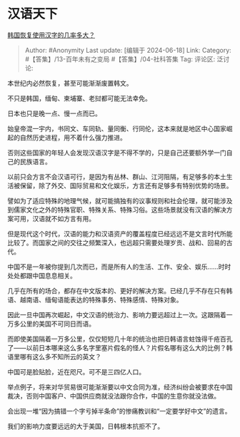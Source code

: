 # 汉语天下
[韩国恢复使用汉字的几率多大？](https://www.zhihu.com/question/61999549/answer/3419158547)

> Author: #Anonymity
> Last update: [编辑于 2024-06-18]
> Link:
> Category: #【答集】/13-百年未有之变局 #【答集】/04-社科答集 
> Tag: 
> 评论区:
> 泛讨论:

本世纪内必然恢复，甚至可能渐渐废置韩文。

不只是韩国，缅甸、柬埔寨、老挝都可能无法幸免。

日本也只是晚一点、慢一点而已。

始皇帝混一宇内，书同文、车同轨、量同衡、行同伦，这本来就是地区中心国家崛起的自然历史进程，用不着什么强力推进。

否则这些国家的年轻人会发现汉语汉字是不得不学的，只是自己还要额外学一门自己的民族语言。

以前只会方言不会汉语可行，是因为有丛林、群山、江河阻隔，有足够多的本土生活被保留，除了外交、国际贸易和文化娱乐，方言还有足够多有特别优势的场景。

譬如为了适应特殊的地理气候，就可能搞独有的议事规则和社会伦理，就可能涉及到儒家文化之外的特殊官职、特殊关系、特殊习俗。这些场景就没有汉语的解决方案可用，汉语就不如方言有用。

但是现代这个时代，汉语的能力和汉语资产的覆盖程度已经远远不是文言时代所能比较了。而国家之间的交往之频繁深入，也远超只需要处理岁贡、战和、回易的古代。

中国不是一年被你提到几次而已，而是所有人的生活、工作、安全、娱乐……时时处处都跟中国息息相关。

几乎在所有的场合，都存在中文版本的、更好的解决方案。已经几乎不存在只有韩语、越南语、缅甸语能表达的特殊事务、特殊感情、特殊对象。

因此一旦中国再次崛起，中文汉语的统治力、影响力要远超过上一次。这跟隔着一万多公里的美国不可同日而语。

而即使美国隔着一万多公里，仅仅短短几十年的统治也把日韩语言蛀蚀得千疮百孔了——以前日本哪来这么多名字里塞片假名的怪人？片假名哪有这么大的比例？韩语里哪有这么多不知所云的英文？

中国可是脸贴脸，近在咫尺。可不是三四亿人口。

举点例子，将来对华贸易很可能渐渐要以中文合同为准，经济纠纷会被要求在中国裁决，否则中国客户、中国供应商就没法跟你合作，中国的生意你就没法做。

会出现一堆“因为搞错一个字亏掉半条命”的惨痛教训和“一定要学好中文”的遗言。

我们的影响力度要远远的大于美国，日韩根本抗拒不了。